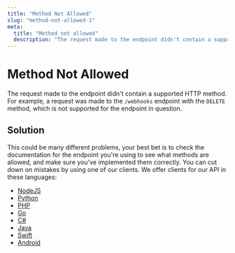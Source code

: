 ```yaml
---
title: "Method Not Allowed"
slug: "method-not-allowed-1"
meta: 
  title: "Method not allowed"
  description: "The request made to the endpoint didn't contain a supported HTTP method. For example, a request was made to the `/webhooks` endpoint with the `DELETE` method, which is not supported for the endpoint in question."
---
```


Method Not Allowed
==================

The request made to the endpoint didn't contain a supported HTTP method. For example, a request was made to the `/webhooks` endpoint with the `DELETE` method, which is not supported for the endpoint in question.

## Solution

This could be many different problems, your best bet is to check the documentation for the endpoint you're using to see what methods are allowed, and make sure you've implemented them correctly. You can cut down on mistakes by using one of our clients. We offer clients for our API in these languages:

- [NodeJS](../sdks/api-clients/apivideo-nodejs-client.md)
- [Python](../sdks/api-clients/apivideo-python-client.md)
- [PHP](../sdks/api-clients/apivideo-php-client.md)
- [Go](../sdks/api-clients/apivideo-go-client.md)
- [C#](../sdks/api-clients/apivideo-csharp-client.md)
- [Java](../sdks/api-clients/apivideo-java-client.md)
- [Swift](../sdks/api-clients/apivideo-swift5-client.md)
- [Android](../sdks/api-clients/apivideo-android-client.md)
